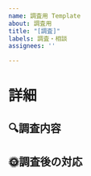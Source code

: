 ```yaml
---
name: 調査用 Template
about: 調査用
title: "[調査]"
labels: 調査・相談
assignees: ''

---
```


# 詳細

## 🔍調査内容
<!-- 何を調査するのか -->

## 🌞調査後の対応
<!-- 誰かに伝えるや関連したissueを立てるなど -->

<!-- 結果はコメントに -->
